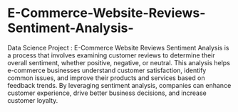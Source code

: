 # E-Commerce-Website-Reviews-Sentiment-Analysis-
Data Science Project : 
E-Commerce Website Reviews Sentiment Analysis is a process that involves examining customer reviews to determine their overall sentiment, whether positive, negative, or neutral. This analysis helps e-commerce businesses understand customer satisfaction, identify common issues, and improve their products and services based on feedback trends. By leveraging sentiment analysis, companies can enhance customer experience, drive better business decisions, and increase customer loyalty.

